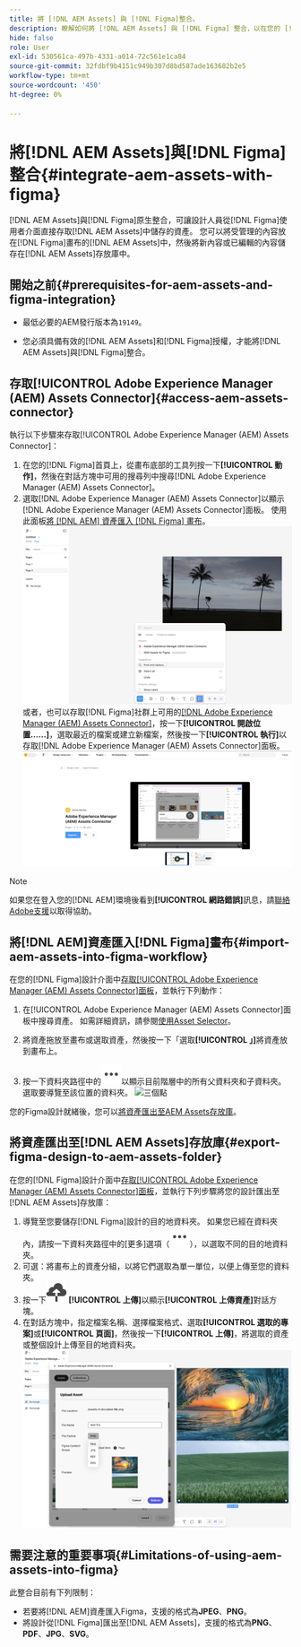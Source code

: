 ```yaml
---
title: 將 [!DNL AEM Assets] 與 [!DNL Figma]整合。
description: 瞭解如何將 [!DNL AEM Assets] 與 [!DNL Figma] 整合，以在您的 [!DNL Figma] 設計工作流程中存取和使用您組織的資產。
hide: false
role: User
exl-id: 530561ca-497b-4331-a014-72c561e1ca84
source-git-commit: 32fdbf9b4151c949b307d8bd587ade163682b2e5
workflow-type: tm+mt
source-wordcount: '450'
ht-degree: 0%

---
```


# 將[!DNL AEM Assets]與[!DNL Figma]整合{#integrate-aem-assets-with-figma}

[!DNL AEM Assets]與[!DNL Figma]原生整合，可讓設計人員從[!DNL Figma]使用者介面直接存取[!DNL AEM Assets]中儲存的資產。 您可以將受管理的內容放在[!DNL Figma]畫布的[!DNL AEM Assets]中，然後將新內容或已編輯的內容儲存在[!DNL AEM Assets]存放庫中。

## 開始之前{#prerequisites-for-aem-assets-and-figma-integration}

* 最低必要的AEM發行版本為`19149`。

* 您必須具備有效的[!DNL AEM Assets]和[!DNL Figma]授權，才能將[!DNL AEM Assets]與[!DNL Figma]整合。

## 存取[!UICONTROL Adobe Experience Manager (AEM) Assets Connector]{#access-aem-assets-connector}

執行以下步驟來存取[!UICONTROL Adobe Experience Manager (AEM) Assets Connector]：

1. 在您的[!DNL Figma]首頁上，從畫布底部的工具列按一下&#x200B;**[!UICONTROL 動作]**，然後在對話方塊中可用的搜尋列中搜尋[!DNL Adobe Experience Manager (AEM) Assets Connector]。
1. 選取[!DNL Adobe Experience Manager (AEM) Assets Connector]以顯示[!DNL Adobe Experience Manager (AEM) Assets Connector]面板。 使用此面板[將 [!DNL AEM] 資產匯入 [!DNL Figma] 畫布](#import-aem-assets-into-figma-workflow)。
   ![動作](/help/assets/assets/actions-on-figma.png)
或者，也可以存取[!DNL Figma]社群上可用的[[!DNL Adobe Experience Manager (AEM) Assets Connector]](https://www.figma.com/community/plugin/1512561378275712210/adobe-experience-manager-aem-assets-connector)，按一下&#x200B;**[!UICONTROL 開啟位置……]**，選取最近的檔案或建立新檔案，然後按一下&#x200B;**[!UICONTROL 執行]**&#x200B;以存取[!DNL Adobe Experience Manager (AEM) Assets Connector]面板。
   ![plugin-page-on-figma-community](/help/assets/assets/plugin-page-on-figma-community.png)

>[!NOTE]
>
> 如果您在登入您的[!DNL AEM]環境後看到&#x200B;**[!UICONTROL 網路錯誤]**&#x200B;訊息，請[聯絡Adobe支援](https://helpx.adobe.com/tw/contact.html)以取得協助。

## 將[!DNL AEM]資產匯入[!DNL Figma]畫布{#import-aem-assets-into-figma-workflow}

在您的[!DNL Figma]設計介面中[存取[!UICONTROL Adobe Experience Manager (AEM) Assets Connector]面板](#access-aem-assets-connector)，並執行下列動作：

1. 在[!UICONTROL Adobe Experience Manager (AEM) Assets Connector]面板中搜尋資產。 如需詳細資訊，請參閱[使用Asset Selector](https://experienceleague.adobe.com/zh-hant/docs/experience-manager-cloud-service/content/assets/manage/asset-selector/overview-asset-selector#using-asset-selector)。

1. 將資產拖放至畫布或選取資產，然後按一下「選取&#x200B;**[!UICONTROL 」]**&#x200B;將資產放到畫布上。

1. 按一下資料夾路徑中的![三個點](/help/assets/assets/three-dots.svg)以顯示目前階層中的所有父資料夾和子資料夾。 選取要導覽至該位置的資料夾。
   ![三個點](/help/assets/assets/assets-folder-structure.png)

您的Figma設計就緒後，您可以[將資產匯出至AEM Assets存放庫](#export-figma-design-to-aem-assets-folder)。

## 將資產匯出至[!DNL AEM Assets]存放庫{#export-figma-design-to-aem-assets-folder}

在您的[!DNL Figma]設計介面中[存取[!UICONTROL Adobe Experience Manager (AEM) Assets Connector]面板](#access-aem-assets-connector)，並執行下列步驟將您的設計匯出至[!DNL AEM Assets]存放庫：

1. 導覽至您要儲存[!DNL Figma]設計的目的地資料夾。 如果您已經在資料夾內，請按一下資料夾路徑中的[更多]選項（![三個點](/help/assets/assets/three-dots.svg)），以選取不同的目的地資料夾。
1. 可選：將畫布上的資產分組，以將它們選取為單一單位，以便上傳至您的資料夾。
1. 按一下![檔案上傳](/help/assets/assets/upload-icon.svg) **[!UICONTROL 上傳]**&#x200B;以顯示&#x200B;**[!UICONTROL 上傳資產]**&#x200B;對話方塊。
1. 在對話方塊中，指定檔案名稱、選擇檔案格式、選取&#x200B;**[!UICONTROL 選取的專案]**&#x200B;或&#x200B;**[!UICONTROL 頁面]**，然後按一下&#x200B;**[!UICONTROL 上傳]**，將選取的資產或整個設計上傳至目的地資料夾。
   ![上傳figma設計](/help/assets/assets/upload-figma-design.png)

## 需要注意的重要事項{#Limitations-of-using-aem-assets-into-figma}

此整合目前有下列限制：

* 若要將[!DNL AEM]資產匯入Figma，支援的格式為&#x200B;**JPEG**、**PNG**。
* 將設計從[!DNL Figma]匯出至[!DNL AEM Assets]，支援的格式為&#x200B;**PNG**、**PDF**、**JPG**、**SVG**。
